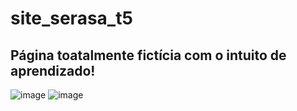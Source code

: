 # site_serasa_t5
## Página toatalmente fictícia com o intuito de aprendizado!
![image](https://user-images.githubusercontent.com/70074193/212935344-8bc11e42-92c2-4d94-b5d2-19d7d67e3675.png)
![image](https://user-images.githubusercontent.com/70074193/212937484-1dcc54bc-3c4d-4340-95e2-0839c50b7fbb.png)

